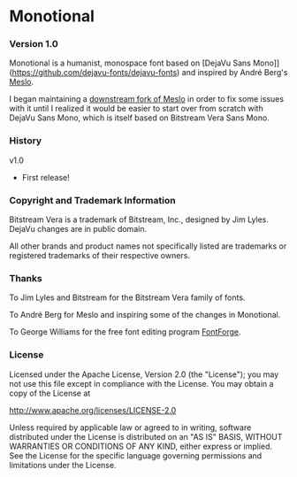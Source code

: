 # Monotional

### Version 1.0

Monotional is a humanist, monospace font based on 
[DejaVu Sans Mono]](https://github.com/dejavu-fonts/dejavu-fonts) and 
inspired by André Berg's [Meslo](https://github.com/andreberg/Meslo-Font).

I began maintaining a 
[downstream fork of Meslo](https://github.com/regularhunter/Meslo-Font/) 
in order to fix some issues with it until I realized it would be easier to 
start over from scratch with DejaVu Sans Mono, which is itself based on 
Bitstream Vera Sans Mono.

### History

v1.0

 * First release!

### Copyright and Trademark Information

Bitstream Vera is a trademark of Bitstream, Inc., designed by Jim Lyles. 
DejaVu changes are in public domain.

All other brands and product names not specifically listed are trademarks or 
registered trademarks of their respective owners.

### Thanks

To Jim Lyles and Bitstream for the Bitstream Vera family of fonts.

To André Berg for Meslo and inspiring some of the changes in Monotional.

To George Williams for the free font editing program 
[FontForge](http://fontforge.org).

### License

Licensed under the Apache License, Version 2.0 (the "License");
you may not use this file except in compliance with the License.
You may obtain a copy of the License at

http://www.apache.org/licenses/LICENSE-2.0

Unless required by applicable law or agreed to in writing, software
distributed under the License is distributed on an "AS IS" BASIS,
WITHOUT WARRANTIES OR CONDITIONS OF ANY KIND, either express or implied.
See the License for the specific language governing permissions and
limitations under the License.



